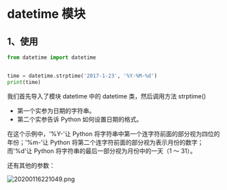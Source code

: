 <!--
 * @Author: your name
 * @Date: 2020-01-16 22:09:17
 * @LastEditTime : 2020-01-16 22:33:03
 * @LastEditors  : Please set LastEditors
 * @Description: In User Settings Edit
 * @FilePath: \VueLearnc:\Users\11346\OneDrive\笔记\PythonLearning\Python模块\dateTime.md
 -->

# datetime 模块

## 1、使用

```python {cmd}
from datetime import datetime


time = datetime.strptime('2017-1-23', '%Y-%M-%d')
print(time)
```

我们首先导入了模块 datetime 中的 datetime 类，然后调用方法 strptime()

- 第一个实参为日期的字符串。
- 第二个实参告诉 Python 如何设置日期的格式。

在这个示例中，'%Y-'让 Python 将字符串中第一个连字符前面的部分视为四位的年份；'%m-'让 Python 将第二个连字符前面的部分视为表示月份的数字；而'%d'让 Python 将字符串的最后一部分视为月份中的一天（1 ～ 31）。

还有其他的参数：

![20200116221049.png](https://cdn.jsdelivr.net/gh/1134642046/ImageBed/PythonLearn/20200116221049.png)
